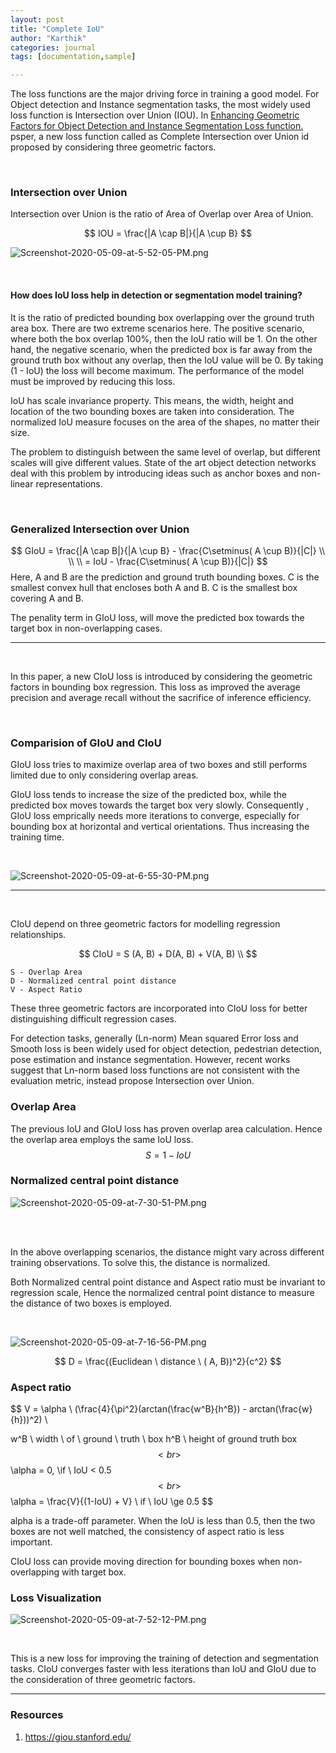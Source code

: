 ```yaml
---
layout: post
title: "Complete IoU"
author: "Karthik"
categories: journal
tags: [documentation,sample]

---
```











The loss functions are the major driving force in training a good model. For Object detection and Instance segmentation tasks, the most widely used loss function is Intersection over Union (IOU). In [Enhancing Geometric Factors for Object Detection and Instance Segmentation Loss function.](https://arxiv.org/pdf/2005.03572.pdf) psper, a new loss function called as Complete Intersection over Union id proposed by considering three geometric factors.

<br>

### Intersection over Union

Intersection over Union is the ratio of Area of Overlap over Area of Union. 


$$
IOU = \frac{|A \cap B|}{|A \cup B}
$$


![Screenshot-2020-05-09-at-5-52-05-PM.png](https://i.postimg.cc/d31dBsGc/Screenshot-2020-05-09-at-5-52-05-PM.png)



<br>



#### How does IoU loss help in detection or segmentation model training? 



It is the ratio of predicted bounding box overlapping over the ground truth area box. There are two extreme scenarios here. The positive scenario, where both the box overlap 100%, then the IoU ratio will be 1. On the other hand, the negative scenario, when the predicted box is far away from the ground truth box without any overlap, then the IoU value will be 0. By taking (1 - IoU) the loss will become maximum. The performance of the model must be improved by reducing this loss. 

IoU has scale invariance property. This means, the width, height and location of the two bounding boxes are taken into consideration. The normalized IoU measure focuses on the area of the shapes, no matter their size. 


The problem to distinguish between the same level of overlap, but different scales will give different values. State of the art object detection networks deal with this problem by introducing ideas such as anchor boxes and non-linear representations.  


<br>


### Generalized Intersection over Union


$$
GIoU = \frac{|A \cap B|}{|A \cup B} - \frac{C\setminus( A \cup B)}{|C|} \\
\\
\\
= IoU - \frac{C\setminus( A \cup B)}{|C|}
$$
Here, A and B are the prediction and ground truth bounding boxes. C is the smallest convex hull that encloses both A and B. C is the smallest box covering A and B. 

The penality term in GIoU loss, will move the predicted box towards the target box in non-overlapping cases.



---

<br>



In this paper, a new CIoU loss is introduced by considering the geometric factors in bounding box regression. This loss as improved the average precision and average recall without the sacrifice of inference efficiency. 



<br>



### Comparision of GIoU and CIoU

GIoU loss tries to maximize overlap area of two boxes and still performs limited due to only considering overlap areas. 

GIoU loss tends to increase the size of the predicted box, while the predicted box moves towards the target box very slowly. Consequently , GIoU loss emprically needs more iterations to converge, especially for bounding box at horizontal and vertical orientations. Thus increasing the training time.

<br>


![Screenshot-2020-05-09-at-6-55-30-PM.png](https://i.postimg.cc/xd7MpByb/Screenshot-2020-05-09-at-6-55-30-PM.png)





---

<br>

CIoU depend on three geometric factors for modelling regression relationships. 


$$
CIoU = S (A, B) + D(A, B) + V(A, B)
\\
$$

```
S - Overlap Area
D - Normalized central point distance
V - Aspect Ratio
```



These three geometric factors are incorporated into CIoU loss for better distinguishing difficult regression cases. 

For detection tasks, generally (Ln-norm) Mean squared Error loss and Smooth loss is been widely used for object detection, pedestrian detection, pose estimation and instance segmentation. However, recent works suggest that Ln-norm based loss functions are not consistent with the evaluation metric, instead propose Intersection over Union. 



### Overlap Area

The previous IoU and GIoU loss has proven overlap area calculation. Hence the overlap area employs the same IoU loss. 
$$
S = 1 - IoU
$$


### Normalized central point distance



![Screenshot-2020-05-09-at-7-30-51-PM.png](https://i.postimg.cc/63FmLHm9/Screenshot-2020-05-09-at-7-30-51-PM.png)



<br>

<br>

In the above overlapping scenarios, the distance might vary across different training observations. To solve this, the distance is normalized.

Both Normalized central point distance and Aspect ratio must be invariant to regression scale, Hence the normalized central point distance to measure the distance of two boxes is employed. 

<br>

![Screenshot-2020-05-09-at-7-16-56-PM.png](https://i.postimg.cc/QML0HBwz/Screenshot-2020-05-09-at-7-16-56-PM.png)


$$
D = \frac{(Euclidean \ distance \ ( A, B))^2}{c^2}
$$


### Aspect ratio


$$
V = \alpha \ (\frac{4}{\pi^2}(arctan(\frac{w^B}{h^B}) - arctan(\frac{w}{h}))^2)
\\ 

w^B \ width \ of \ ground \ truth \ box
h^B \ height of ground truth box
$$
<br>
$$
\alpha = 0, \\if \ IoU < 0.5
$$
<br>
$$
\alpha = \frac{V}{(1-IoU) + V} \\ if \ IoU \ge 0.5
$$


alpha is a trade-off parameter. When the IoU is less than 0.5, then the two boxes are not well matched, the consistency of aspect ratio is less important.

CIoU loss can provide moving direction for bounding boxes when non-overlapping with target box. 



### Loss Visualization



![Screenshot-2020-05-09-at-7-52-12-PM.png](https://i.postimg.cc/hGW8rkSZ/Screenshot-2020-05-09-at-7-52-12-PM.png)



<br>





This is a new loss for improving the training of detection and segmentation tasks. CIoU converges faster with less iterations than IoU and GIoU due to the consideration of three geometric factors. 



---



### Resources

1. https://giou.stanford.edu/

   



 

  